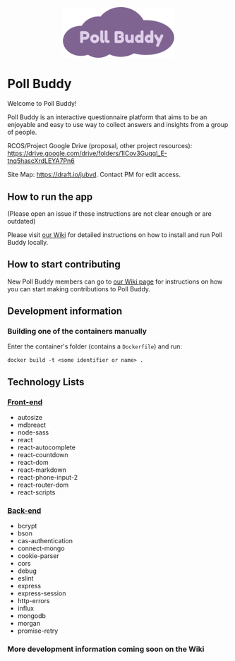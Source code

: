 <p align="center">
  <img src="https://github.com/PollBuddy/Resources/raw/main/Branding/Poll%20Buddy%20Logo.png" width="50%" title="Poll Buddy Logo">
</p>

# Poll Buddy
Welcome to Poll Buddy!

Poll Buddy is an interactive questionnaire platform that aims to be an enjoyable and easy to use way to collect answers and insights from a group of people.

RCOS/Project Google Drive (proposal, other project resources): https://drive.google.com/drive/folders/1lCov3Guqql_E-tnq5hascXrdLEYA7Pn6

Site Map: https://draft.io/jubvd. Contact PM for edit access.


## How to run the app

(Please open an issue if these instructions are not clear enough or are outdated)

Please visit [our Wiki](https://github.com/PollBuddy/PollBuddy/wiki/Installation-Instructions) for detailed instructions on how to install and run Poll Buddy locally.

## How to start contributing
New Poll Buddy members can go to [our Wiki page](https://github.com/PollBuddy/PollBuddy/wiki/Contribution-Guide) for instructions on how you can start making contributions to Poll Buddy.


## Development information

### Building one of the containers manually
Enter the container's folder (contains a `Dockerfile`) and run:
```
docker build -t <some identifier or name> .
```

## Technology Lists

### [Front-end](https://github.com/PollBuddy/PollBuddy/blob/tech-readme/PollBuddy-Server/frontend/techList.md)
- autosize
- mdbreact
- node-sass
- react
- react-autocomplete
- react-countdown
- react-dom
- react-markdown
- react-phone-input-2
- react-router-dom
- react-scripts

### [Back-end](https://github.com/PollBuddy/PollBuddy/blob/tech-readme/PollBuddy-Server/backend/techList.md)
- bcrypt
- bson
- cas-authentication
- connect-mongo
- cookie-parser
- cors
- debug
- eslint
- express
- express-session
- http-errors
- influx
- mongodb
- morgan
- promise-retry



### More development information coming soon on the Wiki
